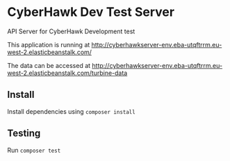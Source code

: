 # CyberHawk Dev Test Server

API Server for CyberHawk Development test

This application is running at http://cyberhawkserver-env.eba-utqftrrm.eu-west-2.elasticbeanstalk.com/

The data can be accessed at http://cyberhawkserver-env.eba-utqftrrm.eu-west-2.elasticbeanstalk.com/turbine-data

## Install
Install dependencies using `composer install`

## Testing
Run `composer test`